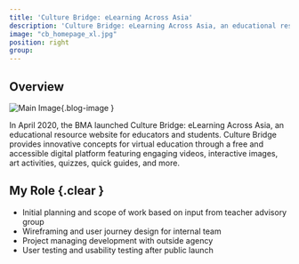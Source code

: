 ```yaml
---
title: 'Culture Bridge: eLearning Across Asia'
description: 'Culture Bridge: eLearning Across Asia, an educational resource website for educators and students. Culture Bridge provides innovative concepts for virtual education through a free and accessible digital platform featuring engaging videos, interactive images, art activities, quizzes, quick guides, and more.'
image: "cb_homepage_xl.jpg"
position: right
group: 
---
```

<!-- ![Main Image](/imgs/cb_homepage_xl.jpg) {.full-image} -->
## Overview

![Main Image](/imgs/cb_homepage_xl.jpg){.blog-image }

In April 2020, the BMA launched Culture Bridge: eLearning Across Asia, an educational resource website for educators and students. Culture Bridge provides innovative concepts for virtual education through a free and accessible digital platform featuring engaging videos, interactive images, art activities, quizzes, quick guides, and more. 

## My Role {.clear }
- Initial planning and scope of work based on input from teacher advisory group
- Wireframing and user journey design for internal team
- Project managing development with outside agency 
- User testing and usability testing after public launch 
